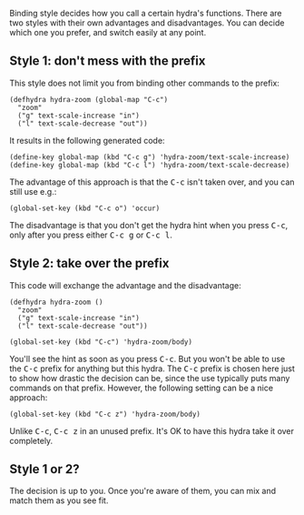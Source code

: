 Binding style decides how you call a certain hydra's functions. There are two styles with their own advantages and disadvantages.  You can decide which one you prefer, and switch easily at any point.

## Style 1: don't mess with the prefix

This style does not limit you from binding other commands to the prefix:

```elisp
(defhydra hydra-zoom (global-map "C-c")
  "zoom"
  ("g" text-scale-increase "in")
  ("l" text-scale-decrease "out"))
```

It results in the following generated code:

```elisp
(define-key global-map (kbd "C-c g") 'hydra-zoom/text-scale-increase)
(define-key global-map (kbd "C-c l") 'hydra-zoom/text-scale-decrease)
```

The advantage of this approach is that the <kbd>C-c</kbd> isn't taken over, and you can still use e.g.:

```elisp
(global-set-key (kbd "C-c o") 'occur)
```

The disadvantage is that you don't get the hydra hint when you press <kbd>C-c</kbd>, only after you press either <kbd>C-c g</kbd> or <kbd>C-c l</kbd>.

## Style 2: take over the prefix

This code will exchange the advantage and the disadvantage:

```elisp
(defhydra hydra-zoom ()
  "zoom"
  ("g" text-scale-increase "in")
  ("l" text-scale-decrease "out"))

(global-set-key (kbd "C-c") 'hydra-zoom/body)
```

You'll see the hint as soon as you press <kbd>C-c</kbd>. But you won't be able to use the <kbd>C-c</kbd> prefix for anything but this hydra. The <kbd>C-c</kbd> prefix is chosen here just to show how drastic the decision can be, since the use typically puts many commands on that prefix.  However, the following setting can be a nice approach:

```elisp
(global-set-key (kbd "C-c z") 'hydra-zoom/body)
```

Unlike <kbd>C-c</kbd>, <kbd>C-c z</kbd> in an unused prefix. It's OK to have this hydra take it over completely.

## Style 1 or 2?

The decision is up to you. Once you're aware of them, you can mix and match them as you see fit.
